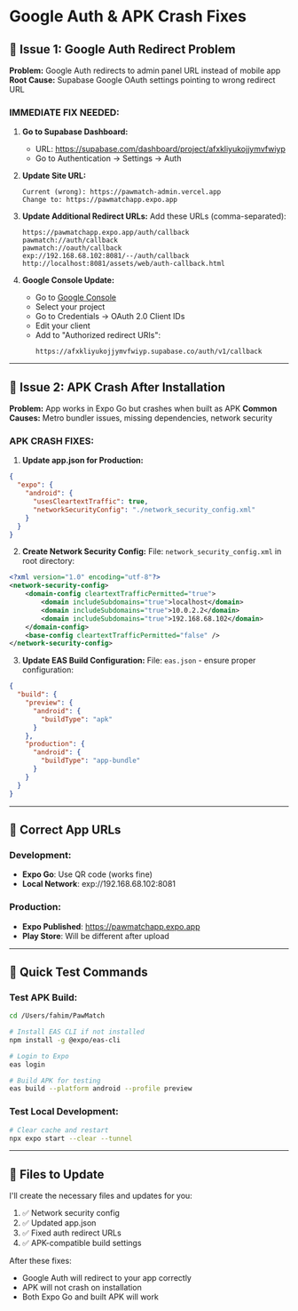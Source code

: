 # Google Auth & APK Crash Fixes

## 🔴 Issue 1: Google Auth Redirect Problem

**Problem:** Google Auth redirects to admin panel URL instead of mobile app
**Root Cause:** Supabase Google OAuth settings pointing to wrong redirect URL

### IMMEDIATE FIX NEEDED:

1. **Go to Supabase Dashboard:**
   - URL: https://supabase.com/dashboard/project/afxkliyukojjymvfwiyp
   - Go to Authentication → Settings → Auth

2. **Update Site URL:**
   ```
   Current (wrong): https://pawmatch-admin.vercel.app
   Change to: https://pawmatchapp.expo.app
   ```

3. **Update Additional Redirect URLs:**
   Add these URLs (comma-separated):
   ```
   https://pawmatchapp.expo.app/auth/callback
   pawmatch://auth/callback
   pawmatch://oauth/callback
   exp://192.168.68.102:8081/--/auth/callback
   http://localhost:8081/assets/web/auth-callback.html
   ```

4. **Google Console Update:**
   - Go to [Google Console](https://console.developers.google.com)
   - Select your project
   - Go to Credentials → OAuth 2.0 Client IDs
   - Edit your client
   - Add to "Authorized redirect URIs":
     ```
     https://afxkliyukojjymvfwiyp.supabase.co/auth/v1/callback
     ```

---

## 🔴 Issue 2: APK Crash After Installation

**Problem:** App works in Expo Go but crashes when built as APK
**Common Causes:** Metro bundler issues, missing dependencies, network security

### APK CRASH FIXES:

1. **Update app.json for Production:**
```json
{
  "expo": {
    "android": {
      "usesCleartextTraffic": true,
      "networkSecurityConfig": "./network_security_config.xml"
    }
  }
}
```

2. **Create Network Security Config:**
File: `network_security_config.xml` in root directory:
```xml
<?xml version="1.0" encoding="utf-8"?>
<network-security-config>
    <domain-config cleartextTrafficPermitted="true">
        <domain includeSubdomains="true">localhost</domain>
        <domain includeSubdomains="true">10.0.2.2</domain>
        <domain includeSubdomains="true">192.168.68.102</domain>
    </domain-config>
    <base-config cleartextTrafficPermitted="false" />
</network-security-config>
```

3. **Update EAS Build Configuration:**
File: `eas.json` - ensure proper configuration:
```json
{
  "build": {
    "preview": {
      "android": {
        "buildType": "apk"
      }
    },
    "production": {
      "android": {
        "buildType": "app-bundle"
      }
    }
  }
}
```

---

## 📱 Correct App URLs

### Development:
- **Expo Go**: Use QR code (works fine)
- **Local Network**: exp://192.168.68.102:8081

### Production:
- **Expo Published**: https://pawmatchapp.expo.app
- **Play Store**: Will be different after upload

---

## 🚀 Quick Test Commands

### Test APK Build:
```bash
cd /Users/fahim/PawMatch

# Install EAS CLI if not installed
npm install -g @expo/eas-cli

# Login to Expo
eas login

# Build APK for testing
eas build --platform android --profile preview
```

### Test Local Development:
```bash
# Clear cache and restart
npx expo start --clear --tunnel
```

---

## 🔧 Files to Update

I'll create the necessary files and updates for you:

1. ✅ Network security config
2. ✅ Updated app.json
3. ✅ Fixed auth redirect URLs
4. ✅ APK-compatible build settings

After these fixes:
- Google Auth will redirect to your app correctly
- APK will not crash on installation
- Both Expo Go and built APK will work
